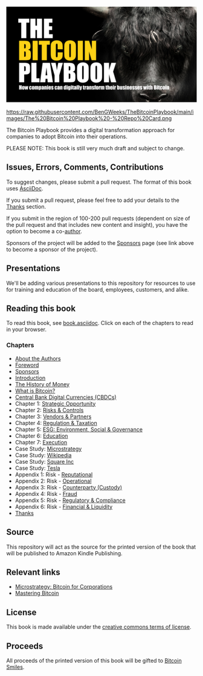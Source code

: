 ![The Bitcoin Playbook](https://raw.githubusercontent.com/BenGWeeks/TheBitcoinPlaybook/main/images/The%20Bitcoin%20Playbook%20-%20Repo%20Card.png)

https://raw.githubusercontent.com/BenGWeeks/TheBitcoinPlaybook/main/images/The%20Bitcoin%20Playbook%20-%20Repo%20Card.png

The Bitcoin Playbook provides a digital transformation approach for companies to adopt Bitcoin into their operations.

PLEASE NOTE: This book is still very much draft and subject to change.

## Issues, Errors, Comments, Contributions

To suggest changes, please submit a pull request. The format of this book uses [AsciiDoc](https://docs.asciidoctor.org/asciidoc/latest/).

If you submit a pull request, please feel free to add your details to the [Thanks](https://github.com/BenGWeeks/TheBitcoinPlaybook/blob/main/Introduction.asciidoc) section.

If you submit in the region of 100-200 pull requests (dependent on size of the pull request and that includes new content and insight), you have the option to become a co-[author](https://github.com/BenGWeeks/TheBitcoinPlaybook/blob/main/AboutTheAuthors.asciidoc).

Sponsors of the project will be added to the [Sponsors](https://github.com/BenGWeeks/TheBitcoinPlaybook/blob/main/Introduction.asciidoc) page (see link above to become a sponsor of the project).

## Presentations

We'll be adding various presentations to this repository for resources to use for training and education of the board, employees, customers, and alike.

## Reading this book

To read this book, see [book.asciidoc](https://github.com/BenGWeeks/TheBitcoinPlaybook/blob/main/Book.asciidoc). Click on each of the chapters to read in your browser.

### Chapters

+ [About the Authors](https://github.com/BenGWeeks/TheBitcoinPlaybook/blob/main/AboutTheAuthors.asciidoc)
+ [Foreword](https://github.com/BenGWeeks/TheBitcoinPlaybook/blob/main/Foreword.asciidoc)
+ [Sponsors](https://github.com/BenGWeeks/TheBitcoinPlaybook/blob/main/Sponsors.asciidoc)
+ [Introduction](https://github.com/BenGWeeks/TheBitcoinPlaybook/blob/main/Introduction.asciidoc)
+ [The History of Money](https://github.com/BenGWeeks/TheBitcoinPlaybook/blob/main/TheHistoryOfMoney.asciidoc)
+ [What is Bitcoin?](https://github.com/BenGWeeks/TheBitcoinPlaybook/blob/main/WhatIsBitcoin.asciidoc)
+ [Central Bank Digital Currencies (CBDCs)](https://github.com/BenGWeeks/TheBitcoinPlaybook/blob/main/CBDCs.asciidoc)
+ Chapter 1: [Strategic Opportunity](https://github.com/BenGWeeks/TheBitcoinPlaybook/blob/main/StrategicOpportunity.asciidoc)
+ Chapter 2: [Risks & Controls](https://github.com/BenGWeeks/TheBitcoinPlaybook/blob/main/RisksAndControls.asciidoc)
+ Chapter 3: [Vendors & Partners](https://github.com/BenGWeeks/TheBitcoinPlaybook/blob/main/VendorsAndPartners.asciidoc)
+ Chapter 4: [Regulation & Taxation](https://github.com/BenGWeeks/TheBitcoinPlaybook/blob/main/RegulationAndTaxation.asciidoc)
+ Chapter 5: [ESG: Environment, Social & Governance](https://github.com/BenGWeeks/TheBitcoinPlaybook/blob/main/ESG.asciidoc)
+ Chapter 6: [Education](https://github.com/BenGWeeks/TheBitcoinPlaybook/blob/main/Education.asciidoc)
+ Chapter 7: [Execution](https://github.com/BenGWeeks/TheBitcoinPlaybook/blob/main/Execution.asciidoc)
+ Case Study: [Microstrategy](https://github.com/BenGWeeks/TheBitcoinPlaybook/blob/main/Microstrategy.asciidoc)
+ Case Study: [Wikipedia](https://github.com/BenGWeeks/TheBitcoinPlaybook/blob/main/Wikipedia.asciidoc)
+ Case Study: [Square Inc](https://github.com/BenGWeeks/TheBitcoinPlaybook/blob/main/SquareInc.asciidoc)
+ Case Study: [Tesla](https://github.com/BenGWeeks/TheBitcoinPlaybook/blob/main/Tesla.asciidoc)
+ Appendix 1: Risk - [Reputational](https://github.com/BenGWeeks/TheBitcoinPlaybook/blob/main/ReputationalRisk.asciidoc)
+ Appendix 2: Risk - [Operational](https://github.com/BenGWeeks/TheBitcoinPlaybook/blob/main/OperationalRisk.asciidoc)
+ Appendix 3: Risk - [Counterparty (Custody)](https://github.com/BenGWeeks/TheBitcoinPlaybook/blob/main/CounterpartyRisk.asciidoc)
+ Appendix 4: Risk - [Fraud](https://github.com/BenGWeeks/TheBitcoinPlaybook/blob/main/FraudRisk.asciidoc)
+ Appendix 5: Risk - [Regulatory & Compliance](https://github.com/BenGWeeks/TheBitcoinPlaybook/blob/main/RegulatoryAndComplianceRisk.asciidoc)
+ Appendix 6: Risk - [Financial & Liquidity](https://github.com/BenGWeeks/TheBitcoinPlaybook/blob/main/FinancialAndLiquidityRisk.asciidoc)
+ [Thanks](https://github.com/BenGWeeks/TheBitcoinPlaybook/blob/main/Thanks.asciidoc)

## Source

This repository will act as the source for the printed version of the book that will be published to Amazon Kindle Publishing.

## Relevant links

* [Microstrategy: Bitcoin for Corporations](https://www.microstrategy.com/en/bitcoin/bitcoin-for-corporations)
* [Mastering Bitcoin](https://github.com/bitcoinbook/bitcoinbook)

## License

This book is made available under the [creative commons terms of license](https://github.com/BenGWeeks/TheBitcoinPlaybook/blob/main/LICENSE).

## Proceeds

All proceeds of the printed version of this book will be gifted to [Bitcoin Smiles](https://bitcoinsmiles.org/).

